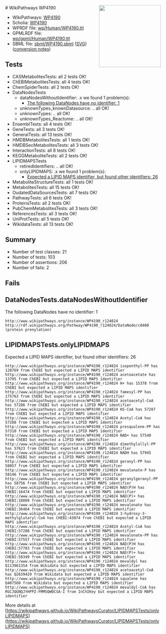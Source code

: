 <img style="float: right; width: 200px" src="../logo.png" />
# WikiPathways WP4190

* WikiPathways: [WP4190](https://identifiers.org/wikipathways:WP4190)
* Scholia: [WP4190](https://scholia.toolforge.org/wikipathways/WP4190)
* WPRDF file: [wp/Human/WP4190.ttl](../wp/Human/WP4190.ttl)
* GPMLRDF file: [wp/gpml/Human/WP4190.ttl](../wp/gpml/Human/WP4190.ttl)
* SBML file: [sbml/WP4190.sbml](../sbml/WP4190.sbml) ([SVG](../sbml/WP4190.svg)) ([conversion notes](../sbml/WP4190.txt))

## Tests
* CASMetabolitesTests: all 2 tests OK!
* ChEBIMetabolitesTests: all 4 tests OK!
* ChemSpiderTests: all 2 tests OK!
* DataNodesTests
    * dataNodesWithoutIdentifier: .x we found 1 problem(s):
        * [The following DataNodes have no identifier: 1](#d2d32fa0)
    * unknownTypes_knownDatasource: .. all OK!
    * unknownTypes: .. all OK!
    * unknownTypes_Reactome: .. all OK!
* EnsemblTests: all 4 tests OK!
* GeneTests: all 3 tests OK!
* GeneralTests: all 13 tests OK!
* HMDBMetabolitesTests: all 1 tests OK!
* HMDBSecMetabolitesTests: all 3 tests OK!
* InteractionTests: all 8 tests OK!
* KEGGMetaboliteTests: all 2 tests OK!
* LIPIDMAPSTests
    * retiredIdentifiers: .. all OK!
    * onlyLIPIDMAPS: .x we found 1 problem(s):
        * [Expected a LIPID MAPS identifier, but found other identifiers: 26](#d0bfb69d)
* MetaboliteStructureTests: all 1 tests OK!
* MetabolitesTests: all 15 tests OK!
* OudatedDataSourcesTests: all 7 tests OK!
* PathwayTests: all 6 tests OK!
* ProteinsTests: all 2 tests OK!
* PubChemMetabolitesTests: all 3 tests OK!
* ReferencesTests: all 3 tests OK!
* UniProtTests: all 5 tests OK!
* WikidataTests: all 13 tests OK!


## Summary

* Number of test classes: 21
* Number of tests: 103
* Number of assertions: 206
* Number of fails: 2

## Fails

<a name="d2d32fa0" />

## DataNodesTests.dataNodesWithoutIdentifier

The following DataNodes have no identifier: 1
```
http://www.wikipathways.org/instance/WP4190_r124024 http://rdf.wikipathways.org/Pathway/WP4190_r124024/DataNode/c8400 (protein prenylation)
```

<a name="d0bfb69d" />

## LIPIDMAPSTests.onlyLIPIDMAPS

Expected a LIPID MAPS identifier, but found other identifiers: 26
```
http://www.wikipathways.org/instance/WP4190_r124024 isopenthyl-PP has 128769 from ChEBI but expected a LIPID MAPS identifier
http://www.wikipathways.org/instance/WP4190_r124024 acetoacetate has 13705 from ChEBI but expected a LIPID MAPS identifier
http://www.wikipathways.org/instance/WP4190_r124024 H+ has 15378 from ChEBI but expected a LIPID MAPS identifier
http://www.wikipathways.org/instance/WP4190_r124024 famesyl-PP has 175763 from ChEBI but expected a LIPID MAPS identifier
http://www.wikipathways.org/instance/WP4190_r124024 acetoacetyl-CoA has 57286 from ChEBI but expected a LIPID MAPS identifier
http://www.wikipathways.org/instance/WP4190_r124024 HS-CoA has 57287 from ChEBI but expected a LIPID MAPS identifier
http://www.wikipathways.org/instance/WP4190_r124024 Acetyl-CoA has 57288 from ChEBI but expected a LIPID MAPS identifier
http://www.wikipathways.org/instance/WP4190_r124024 presqualene-PP has 57310 from ChEBI but expected a LIPID MAPS identifier
http://www.wikipathways.org/instance/WP4190_r124024 NAD+ has 57540 from ChEBI but expected a LIPID MAPS identifier
http://www.wikipathways.org/instance/WP4190_r124024 dimethylallyl-PP has 57623 from ChEBI but expected a LIPID MAPS identifier
http://www.wikipathways.org/instance/WP4190_r124024 NADH has 57945 from ChEBI but expected a LIPID MAPS identifier
http://www.wikipathways.org/instance/WP4190_r124024 geranyl-PP has 58057 from ChEBI but expected a LIPID MAPS identifier
http://www.wikipathways.org/instance/WP4190_r124024 mevalonate-P has 58146 from ChEBI but expected a LIPID MAPS identifier
http://www.wikipathways.org/instance/WP4190_r124024 geranylgeranyl-PP has 58756 from ChEBI but expected a LIPID MAPS identifier
http://www.wikipathways.org/instance/WP4190_r124024 NAD(P)H has CHEBI:16474 from ChEBI but expected a LIPID MAPS identifier
http://www.wikipathways.org/instance/WP4190_r124024 NAD(P)+ has CHEBI:18009 from ChEBI but expected a LIPID MAPS identifier
http://www.wikipathways.org/instance/WP4190_r124024 mevalonate has CHEBI:36464 from ChEBI but expected a LIPID MAPS identifier
http://www.wikipathways.org/instance/WP4190_r124024 3-hydroxy-3-methylglutaryl-CoA has CHEBI:43074 from ChEBI but expected a LIPID MAPS identifier
http://www.wikipathways.org/instance/WP4190_r124024 Acetyl-CoA has CHEBI:57288 from ChEBI but expected a LIPID MAPS identifier
http://www.wikipathways.org/instance/WP4190_r124024 mevalonate-PP has CHEBI:57557 from ChEBI but expected a LIPID MAPS identifier
http://www.wikipathways.org/instance/WP4190_r124024 NAD(P)H has CHEBI:57783 from ChEBI but expected a LIPID MAPS identifier
http://www.wikipathways.org/instance/WP4190_r124024 NAD(P)+ has CHEBI:58349 from ChEBI but expected a LIPID MAPS identifier
http://www.wikipathways.org/instance/WP4190_r124024 mevaldyl has Q113961354 from Wikidata but expected a LIPID MAPS identifier
http://www.wikipathways.org/instance/WP4190_r124024 acetoacetyl-CoA has Q2639429 from Wikidata but expected a LIPID MAPS identifier
http://www.wikipathways.org/instance/WP4190_r124024 squalene has Q407560 from Wikidata but expected a LIPID MAPS identifier
http://www.wikipathways.org/instance/WP4190_r124024 mevaldyl-CoA has RGCJQGNQJYHPPZ-FMMSQWOCSA-I from InChIKey but expected a LIPID MAPS identifier
```

More details at [https://wikipathways.github.io/WikiPathwaysCurator/LIPIDMAPSTests/onlyLIPIDMAPS](https://wikipathways.github.io/WikiPathwaysCurator/LIPIDMAPSTests/onlyLIPIDMAPS)

